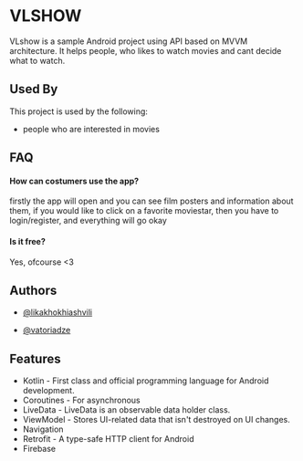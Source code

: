 
# VLSHOW

VLshow is a sample Android project using API based on MVVM architecture. It helps people, who likes to watch movies and cant decide what to watch.

## Used By

This project is used by the following:

- people who are interested in movies



## FAQ

#### How can costumers use the app?

firstly the app will open and you can see film posters and information about them, if you would like to click on a favorite moviestar, then you have to login/register, and everything will go okay



#### Is it free?

Yes, ofcourse <3


## Authors

- [@likakhokhiashvili](https://github.com/likakhokhiashvili1121)

- [@vatoriadze](https://github.com/TheStab)


## Features

- Kotlin - First class and official programming language for Android development.
- Coroutines - For asynchronous
- LiveData - LiveData is an observable data holder class. 
- ViewModel - Stores UI-related data that isn't destroyed on UI changes.
- Navigation 
- Retrofit - A type-safe HTTP client for Android
- Firebase



